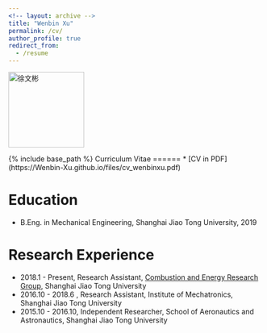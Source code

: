 ```yaml
---
<!-- layout: archive -->
title: "Wenbin Xu"
permalink: /cv/
author_profile: true
redirect_from:
  - /resume
---
```


<p align="left">
  <img src="https://github.com/Wenbin-Xu/Wenbin-Xu.github.io/blob/master/images/signature.jpg?raw=true" alt="徐文彬" style="width: 150px;"/> 
</p>
{% include base_path %}
Curriculum Vitae
======
* [CV in PDF](https://Wenbin-Xu.github.io/files/cv_wenbinxu.pdf)

Education
======
* B.Eng. in Mechanical Engineering, Shanghai Jiao Tong University, 2019



Research Experience
======
* 2018.1  - Present, Research Assistant, [Combustion and Energy Research Group](http://combustion.sjtu.edu.cn/home/?version=en), Shanghai Jiao Tong University
* 2016.10 - 2018.6 , Research Assistant, Institute of Mechatronics, Shanghai Jiao Tong University
* 2015.10 - 2016.10, Independent Researcher, School of Aeronautics and Astronautics, Shanghai Jiao Tong University

